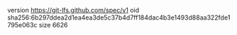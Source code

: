version https://git-lfs.github.com/spec/v1
oid sha256:6b297ddea2d1ea4ea3de5c37b4d7ff184dac4b3e1493d88aa322fde1795e063c
size 6626
